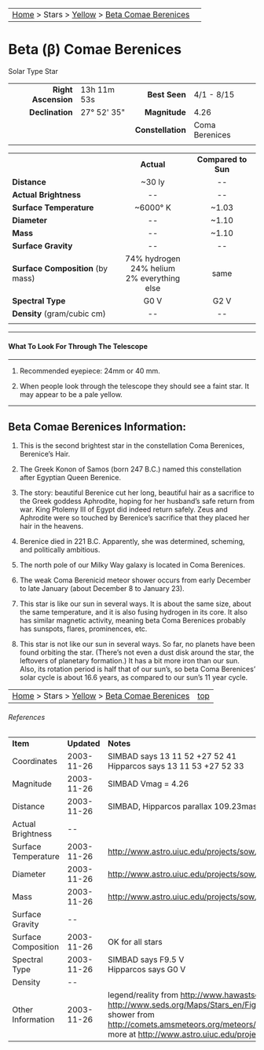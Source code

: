|    |    |
|:---|---:|
|[Home](/notes/#object-notes) > Stars > [Yellow](../!yellow-stars) > [Beta Comae Berenices](#beta-comae-berenices)|  |

# Beta (β) Comae Berenices
Solar Type Star

|   |   |   |   |
|--:|:--|--:|:--|
|**Right Ascension**|13h 11m 53s|**Best Seen**| 4/1 - 8/15 |
|**Declination**|27&deg; 52' 35"|**Magnitude**| 4.26 |
|  |  |**Constellation**|Coma Berenices|
|  |  |  |

	
|  |  |  |
|--|:--:|:--:|
|  |**Actual**|**Compared to Sun**|
|**Distance**| ~30 ly|--|
|**Actual Brightness**|--|--|
|**Surface Temperature**| ~6000&deg; K| ~1.03 |
|**Diameter**|--| ~1.10 |
|**Mass**|--| ~1.10 |
|**Surface Gravity**|--|--|
|**Surface Composition** (by mass)|74% hydrogen<br>24% helium<br>2% everything else|same|
|**Spectral Type**| G0 V | G2 V |
|**Density** (gram/cubic cm)|--|--|
|   |   |  |

---
#### What To Look For Through The Telescope
---

1.  Recommended eyepiece: 24mm or 40 mm.

1.  When people look through the telescope they should see a faint star.  It may appear to be a pale yellow.

---
## Beta Comae Berenices Information:

1.  This is the second brightest star in the constellation Coma Berenices, Berenice’s Hair.

1.  The Greek Konon of Samos (born 247 B.C.) named this constellation after Egyptian Queen Berenice.

1.  The story: beautiful Berenice cut her long, beautiful hair as a sacrifice to the Greek goddess Aphrodite, hoping for her husband’s safe return from war.  King Ptolemy III of Egypt did indeed return safely.  Zeus and Aphrodite were so touched by Berenice’s sacrifice that they placed her hair in the heavens.

1.  Berenice died in 221 B.C.  Apparently, she was determined, scheming, and politically ambitious.

1.  The north pole of our Milky Way galaxy is located in Coma Berenices.

1.  The weak Coma Berenicid meteor shower occurs from early December to late January (about December 8 to January 23).

1.  This star is like our sun in several ways.  It is about the same size, about the same temperature, and it is also fusing hydrogen in its core.  It also has similar magnetic activity, meaning beta Coma Berenices probably has sunspots, flares, prominences, etc.

1.  This star is not like our sun in several ways.  So far, no planets have been found orbiting the star.  (There’s not even a dust disk around the star, the leftovers of planetary formation.)  It has a bit more iron than our sun.  Also, its rotation period is half that of our sun’s, so beta Coma Berenices’ solar cycle is about 16.6 years, as compared to our sun’s 11 year cycle.



|    |    |
|:---|---:|
|[Home](/notes/#object-notes) > Stars > [Yellow](../!yellow-stars) > [Beta Comae Berenices](#beta-comae-berenices)| [top](#beta-comae-berenices) |

###### References

|   |   |   |
|---|---|---|
|**Item**|**Updated**|**Notes**| 
|Coordinates|2003-11-26|SIMBAD says 13 11 52   +27 52 41<br/>Hipparcos says 13 11 53   +27 52 33|
|Magnitude|2003-11-26|SIMBAD Vmag = 4.26|
|Distance|2003-11-26|SIMBAD, Hipparcos parallax 109.23mas -> 29.86ly|
|Actual Brightness| -- |   |	
|Surface Temperature|2003-11-26|<http://www.astro.uiuc.edu/projects/sow/betacom.html>|
|Diameter|2003-11-26|<http://www.astro.uiuc.edu/projects/sow/betacom.html>|
|Mass|2003-11-26|<http://www.astro.uiuc.edu/projects/sow/betacom.html>|
|Surface Gravity| -- |   |
|Surface Composition|2003-11-26|OK for all stars|
|Spectral Type|2003-11-26|SIMBAD says F9.5 V<br/>Hipparcos says G0 V|
|Density| -- |   |
|Other Information|2003-11-26|legend/reality from <http://www.hawastsoc.org/deepsky/com/> and <http://www.seds.org/Maps/Stars_en/Fig/comaberenices.html> meteor shower from <http://comets.amsmeteors.org/meteors/showers/coma_berenicids.html> more at <http://www.astro.uiuc.edu/projects/sow/betacom.html>|

